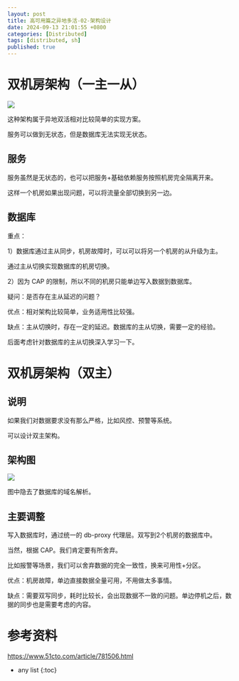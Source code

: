 ```yaml
---
layout: post
title: 高可用篇之异地多活-02-架构设计
date: 2024-09-13 21:01:55 +0800
categories: [Distributed]
tags: [distributed, sh]
published: true
---
```



# 双机房架构（一主一从）

![](https://gitee.com/houbinbin/imgbed/raw/master/img/%E6%9C%AA%E5%91%BD%E5%90%8D%E7%BB%98%E5%9B%BE.drawio.png)

这种架构属于异地双活相对比较简单的实现方案。

服务可以做到无状态，但是数据库无法实现无状态。

## 服务

服务虽然是无状态的，也可以把服务+基础依赖服务按照机房完全隔离开来。

这样一个机房如果出现问题，可以将流量全部切换到另一边。

## 数据库

重点：

1）数据库通过主从同步，机房故障时，可以可以将另一个机房的从升级为主。

通过主从切换实现数据库的机房切换。

2）因为 CAP 的限制，所以不同的机房只能单边写入数据到数据库。

疑问：是否存在主从延迟的问题？

优点：相对架构比较简单，业务适用性比较强。

缺点：主从切换时，存在一定的延迟。数据库的主从切换，需要一定的经验。

后面考虑针对数据库的主从切换深入学习一下。

# 双机房架构（双主）

## 说明

如果我们对数据要求没有那么严格，比如风控、预警等系统。

可以设计双主架构。

## 架构图

![](https://gitee.com/houbinbin/imgbed/raw/master/img/%E5%BC%82%E5%9C%B0%E5%8F%8C%E6%B4%BB-%E5%8F%8C%E4%B8%BB.drawio.png)

图中隐去了数据库的域名解析。

## 主要调整

写入数据库时，通过统一的 db-proxy 代理层。双写到2个机房的数据库中。

当然，根据 CAP。我们肯定要有所舍弃。

比如报警等场景，我们可以舍弃数据的完全一致性，换来可用性+分区。

优点：机房故障，单边直接数据全量可用，不用做太多事情。

缺点：需要双写同步，耗时比较长，会出现数据不一致的问题。单边停机之后，数据的同步也是需要考虑的内容。

# 参考资料

https://www.51cto.com/article/781506.html

* any list
{:toc}